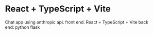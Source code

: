 # React + TypeScript + Vite
Chat app using anthropic api. 
front end: React + TypeScript + Vite
back end: python flask
